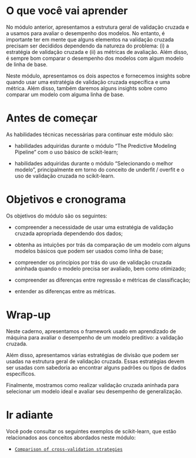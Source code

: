 # O que você vai aprender

No módulo anterior, apresentamos a estrutura geral de validação cruzada e a usamos para avaliar o desempenho dos modelos. No entanto, é importante ter em mente que alguns elementos na validação cruzada precisam ser decididos dependendo da natureza do problema: (i) a estratégia de validação cruzada e (ii) as métricas de avaliação. Além disso, é sempre bom comparar o desempenho dos modelos com algum modelo de linha de base.

Neste módulo, apresentamos os dois aspectos e fornecemos insights sobre quando usar uma estratégia de validação cruzada específica e uma métrica. Além disso, também daremos alguns insights sobre como comparar um modelo com alguma linha de base.

# Antes de começar

As habilidades técnicas necessárias para continuar este módulo são:

* habilidades adquiridas durante o módulo “The Predictive Modeling Pipeline” com o uso básico de scikit-learn;

* habilidades adquiridas durante o módulo “Selecionando o melhor modelo”, principalmente em torno do conceito de underfit / overfit e o uso de validação cruzada no scikit-learn.

# Objetivos e cronograma

Os objetivos do módulo são os seguintes:

* compreender a necessidade de usar uma estratégia de validação cruzada apropriada dependendo dos dados;

* obtenha as intuições por trás da comparação de um modelo com alguns modelos básicos que podem ser usados ​​como linha de base;

* compreender os princípios por trás do uso de validação cruzada aninhada quando o modelo precisa ser avaliado, bem como otimizado;

* compreender as diferenças entre regressão e métricas de classificação;

* entender as diferenças entre as métricas.

# Wrap-up

Neste caderno, apresentamos o framework usado em aprendizado de máquina para avaliar o desempenho de um modelo preditivo: a validação cruzada.

Além disso, apresentamos várias estratégias de divisão que podem ser usadas na estrutura geral de validação cruzada. Essas estratégias devem ser usadas com sabedoria ao encontrar alguns padrões ou tipos de dados específicos.

Finalmente, mostramos como realizar validação cruzada aninhada para selecionar um modelo ideal e avaliar seu desempenho de generalização.

# Ir adiante

Você pode consultar os seguintes exemplos de scikit-learn, que estão relacionados aos conceitos abordados neste módulo:

* [`Comparison of cross-validation strategies`](https://scikit-learn.org/stable/auto_examples/model_selection/plot_cv_indices.html#sphx-glr-auto-examples-model-selection-plot-cv-indices-py)